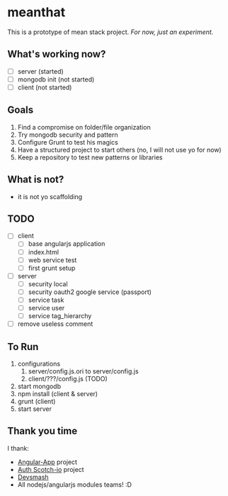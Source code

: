 meanthat
========

This is a prototype of mean stack project. *For now, just an experiment.*

## What's working now?

- [ ] server (started)
- [ ] mongodb init (not started)
- [ ] client (not started)

## Goals

1. Find a compromise on folder/file organization
2. Try mongodb security and pattern
3. Configure Grunt to test his magics
4. Have a structured project to start others (no, I will not use yo for now)
5. Keep a repository to test new patterns or libraries

## What is not?

- it is not yo scaffolding

## TODO

- [ ] client
    - [ ] base angularjs application
    - [ ] index.html
    - [ ] web service test
    - [ ] first grunt setup
- [ ] server
    - [ ] security local
    - [ ] security oauth2 google service (passport)
    - [ ] service task
    - [ ] service user
    - [ ] service tag_hierarchy
- [ ] remove useless comment

## To Run

1. configurations
    1. server/config.js.ori to server/config.js
    2. client/???/config.js (TODO)
2. start mongodb
3. npm install (client & server)
4. grunt (client)
5. start server

## Thank you time

I thank: 
- [Angular-App](https://github.com/angular-app/angular-app) project
- [Auth Scotch-io](https://github.com/scotch-io/easy-node-authentication) project
- [Devsmash](http://devsmash.com/blog/implementing-max-login-attempts-with-mongoose)
- All nodejs/angularjs modules teams! :D

